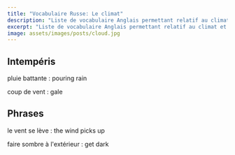 ```yaml
---
title: "Vocabulaire Russe: Le climat"
description: "Liste de vocabulaire Anglais permettant relatif au climat et à la météo."
excerpt: "Liste de vocabulaire Anglais permettant relatif au climat et à la météo."
image: assets/images/posts/cloud.jpg
---
```


## Intempéris

pluie battante
: pouring rain

coup de vent
: gale

## Phrases

le vent se lève
: the wind picks up

faire sombre à l'extérieur
: get dark
